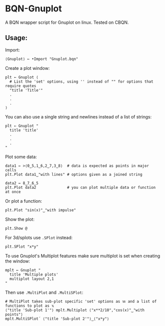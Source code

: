 # BQN-Gnuplot
A BQN wrapper script for Gnuplot on linux. Tested on CBQN.

Usage:
------
Import:
```
⟨Gnuplot⟩ ← •Import "Gnuplot.bqn"
```

Create a plot window:
```
plt ← Gnuplot ⟨
  # List the 'set' options, using '' instead of "" for options that require quotes
  "title 'Title'"
  .
  .
  .
⟩
```
You can also use a single string and newlines instead of a list of strings:
```
plt ← Gnuplot "
  title 'title'
  .
  .
  .
"
```
Plot some data:
```
data1 ← >⟨0‿5,1‿6,2‿7,3‿8⟩  # data is expected as points in major cells
plt.Plot data1‿"with lines" # options given as a joined string

data2 ← 8‿7‿6‿5
plt.Plot data2              # you can plot multiple data or function at once
```
Or plot a function:
```
plt.Plot "sin(x)"‿"with impulse"
```
Show the plot:
```
plt.Show @
```
For 3d/splots use `.SPlot` instead:
```
plt.SPlot "x*y"
```

To use Gnuplot's Multiplot features make sure multiplot is set when creating the window:
```
mplt ← Gnuplot "
  title 'Multiple plots'
  multiplot layout 2,1
"
```
Then use `.MultiPlot` and `.MultiSPlot`:
```
# MultiPlot takes sub-plot specific 'set' options as 𝕨 and a list of functions to plot as 𝕩
⟨"title 'Sub-plot 1'"⟩ mplt.Multiplot ⟨"x**2/10","cos(x)"‿"with points"⟩
mplt.MultiSPlot´ ⟨"title 'Sub-plot 2'"⟩‿⟨"x*y"⟩

```
